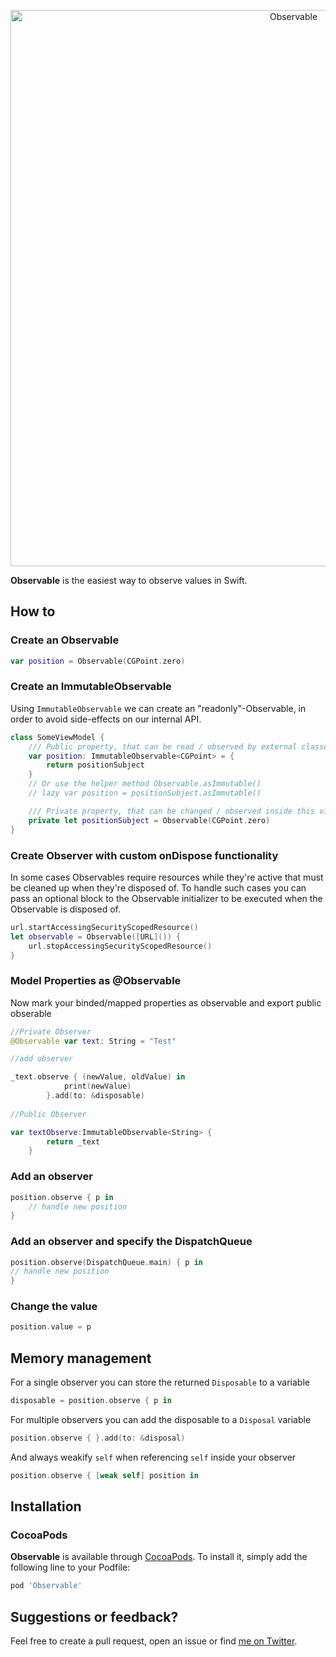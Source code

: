<p align="center">
    <img src="art/header.png" width="890" alt="Observable"/>
</p>

**Observable** is the easiest way to observe values in Swift.

## How to

### Create an Observable 

```swift
var position = Observable(CGPoint.zero)
```

### Create an ImmutableObservable 
Using `ImmutableObservable` we can create an "readonly"-Observable, in order to avoid side-effects on our internal API. 

```swift
class SomeViewModel {
    /// Public property, that can be read / observed by external classes (e.g. view controller), but not changed.
    var position: ImmutableObservable<CGPoint> = {
        return positionSubject
    }
    // Or use the helper method Observable.asImmutable()
    // lazy var position = positionSubject.asImmutable()

    /// Private property, that can be changed / observed inside this view model.
    private let positionSubject = Observable(CGPoint.zero)
}
```

### Create Observer with custom onDispose functionality

In some cases Observables require resources while they're active that must be cleaned up when they're disposed of.  To handle such cases you can pass an optional block to the Observable initializer to be executed when the Observable is disposed of.

```swift
url.startAccessingSecurityScopedResource()
let observable = Observable([URL]()) {
    url.stopAccessingSecurityScopedResource()
}
```

### Model Properties as @Observable

Now mark your binded/mapped properties as observable and export public obserable

```swift
//Private Observer
@Observable var text: String = "Test"

//add observer

_text.observe { (newValue, oldValue) in
            print(newValue)
        }.add(to: &disposable)
        
//Public Observer

var textObserve:ImmutableObservable<String> {
        return _text
    }

```
### Add an observer

```swift
position.observe { p in
    // handle new position
}
```

### Add an observer and specify the DispatchQueue

```swift
position.observe(DispatchQueue.main) { p in
// handle new position
}
```

### Change the value

```swift
position.value = p
```

## Memory management

For a single observer you can store the returned `Disposable` to a variable

```swift
disposable = position.observe { p in

```

For multiple observers you can add the disposable to a `Disposal` variable

```swift
position.observe { }.add(to: &disposal)
```

And always weakify `self` when referencing `self` inside your observer

```swift
position.observe { [weak self] position in
```

## Installation

### CocoaPods

**Observable** is available through [CocoaPods](http://cocoapods.org). To install
it, simply add the following line to your Podfile:

```ruby
pod 'Observable'
```

## Suggestions or feedback?

Feel free to create a pull request, open an issue or find [me on Twitter](https://twitter.com/roberthein).
